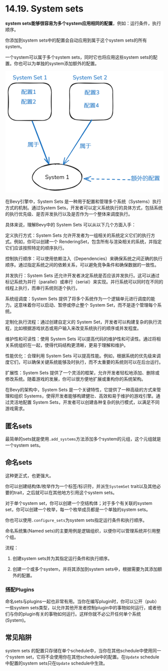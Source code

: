 # 14.19. System sets

**system sets能够很容易为多个system应用相同的配置**，例如：运行条件，执行顺序。

你添加到system sets中的配置会自动应用到属于这个system sets的所有system。

一个system可以属于多个system sets，同时它也将应用这些system sets的配置。你也可以为单独的system添加额外的配置。

![](../_resources/system%20set%201.png)

在Bevy引擎中，System Sets 是一种用于配置和管理多个系统（Systems）执行方式的机制。通过System Sets，开发者可以定义系统执行的具体方式，包括系统的执行优先级、是否并发执行以及是否作为一个整体来调度执行。

具体来说，理解Bevy中的 System Sets 可以从以下几个方面入手：

定义执行方式：System Sets 允许开发者为一组相关的系统定义它们的执行方式。例如，你可以创建一个 RenderingSet，包含所有与渲染相关的系统，并指定它们应该按照特定的顺序执行。

控制执行顺序：可以使用依赖注入（Dependencies）来确保系统之间正确的执行顺序。通过指定系统之间的依赖关系，可以避免竞争条件和确保数据的一致性。

并发执行：System Sets 还允许开发者决定系统是否应该并发执行。这可以通过标记系统为并行（parallel）或串行（serial）来实现。并行系统可以同时在不同的线程上执行，而串行系统则逐个执行。

系统组调度：System Sets 提供了将多个系统作为一个逻辑单元进行调度的能力。这意味着你可以启动、暂停或停止整个 System Set，而不是逐个管理每个系统。

定制化执行流程：通过创建自定义的 System Set，开发者可以构建复杂的执行流程，比如根据游戏状态或用户输入来改变系统执行的顺序或并发程度。

维护性和可读性：使用 System Sets 可以提高代码的维护性和可读性。通过将相关系统组织在一起，使得代码结构更清晰，更易于理解和维护。

性能优化：合理利用 System Sets 可以提高性能。例如，根据系统的优先级来调度它们，可以确保关键系统能够及时执行，而不太重要的系统则可以在后台运行。

扩展性：System Sets 提供了一个灵活的框架，允许开发者轻松地添加、删除或修改系统。随着游戏的发展，你可以很方便地扩展或重构你的系统架构。

在Bevy的架构中，System Sets 是一个关键特性，它提供了一种高级的方式来管理和组织 Systems，使得开发者能够构建健壮、高效和易于维护的游戏引擎。通过灵活地配置 System Sets，开发者可以创建各种复杂的执行模式，以满足不同游戏需求。

## 匿名sets

最简单的sets就是使用`.add_systems`方法添加多个system的元组，这个元组就是一个system sets。

## 命名sets

这种更正式，也更强大。

你可以创建结构体/枚举作为一个标签/标识符，并派生`SystemSet` trait以及其他必要的trait，之后就可以在其他地方引用这个system sets。

对于单个system set，你可以创建一个空结构体；对于多个有关联的system set，你可以创建一个枚举，每一个枚举成员都是一个单独的system sets。

你也可以使用`.configure_sets`为system sets指定运行条件和执行顺序。

命名系统集(Named sets)的主要用例是逻辑组织，以便你可以管理系统并引用整个组。

流程：

1. 创建system sets并为其指定运行条件和执行顺序。

2. 创建一个或多个system，并将其添加到system sets中，根据需要为其添加额外的配置。

### 搭配Plugins

命名sets与plugins一起也非常有用。当你在编写plugin时，你可以公开（pub）一些system sets类型，以允许其他开发者控制plugin中的事物如何运行，或者他们与你的plugin有关的事物如何运行。这样你就不必公开任何单个系统(System)。

## 常见陷阱

system sets 的配置只存储在单个schedule中，当你在其他schedule中使用同一个system set，它将不会使用你在其他schedule中的配置。在`Update` schedule中配置的system sets只在`Update` schedule中生效。